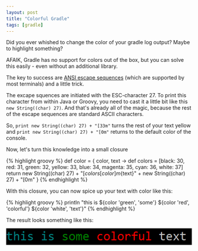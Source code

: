 ```yaml
---
layout: post
title: "Colorful Gradle"
tags: [gradle]
---
```


Did you ever whished to change the color of your gradle log output? Maybe to highlight something?

AFAIK, Gradle has no support for colors out of the box, but you can solve this easily - even without an additional library.

The key to success are [ANSI escape sequences](https://en.wikipedia.org/wiki/ANSI_escape_code) (which are supported by most terminals) and a little trick.

The excape squences are initiated with the ESC-character 27. 
To print this character from within Java or Groovy, you need to cast it a little bit like this `new String((char) 27)`.
And that's already all of the magic, because the rest of the escape sequences are standard ASCII characters.

So, `print new String((char) 27) + "[33m"` turns the rest of your text yellow and `print new String((char) 27) + "[0m"` returns to the default color of the console.

Now, let's turn this knowledge into a small closure

{% highlight groovy %}
def color = { color, text ->
    def colors = [black: 30, red: 31, green: 32, yellow: 33, blue: 34, magenta: 35, cyan: 36, white: 37]
    return new String((char) 27) + "[${colors[color]}m${text}" + new String((char) 27) + "[0m"
}
{% endhighlight %}

With this closure, you can now spice up your text with color like this:

{% highlight groovy %}
println "this is ${color 'green', 'some'} ${color 'red', 'colorful'} ${color 'white', 'text'}"
{% endhighlight %}

The result looks something like this:

<div style="text-align: center;">
<img src="../images/console.png" style="max-width:100%;" />
</div>
